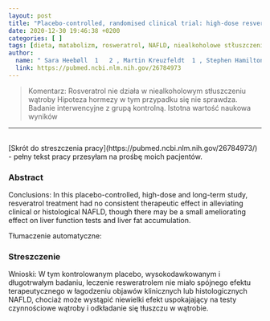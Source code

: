 ```yaml
---
layout: post
title: "Placebo-controlled, randomised clinical trial: high-dose resveratrol treatment for non-alcoholic fatty liver disease"
date: 2020-12-30 19:46:38 +0200
categories: [ ]
tags: [dieta, matabolizm, rosweratrol, NAFLD, niealkoholowe stłuszczenie wątroby]
author:
  name: " Sara Heebøll  1   2 , Martin Kreuzfeldt  1 , Stephen Hamilton-Dutoit  3 , Marianne Kjær Poulsen  4 , Hans Stødkilde-Jørgensen  5 , Holger Jon Møller  2 , Niels Jessen  6   7 , Kasper Thorsen  7 , Ylva Kristina Hellberg  8 , Steen Bønløkke Pedersen  5 , Henning Grønbæk  1"
  link: https://pubmed.ncbi.nlm.nih.gov/26784973
---
```

> Komentarz: Rosveratrol nie działa w niealkoholowym stłuszczeniu wątroby
> Hipoteza hormezy w tym przypadku się nie sprawdza.
> Badanie interwencyjne z grupą kontrolną. Istotna wartość naukowa wyników

<hr>
<br>
[Skrót do streszczenia pracy](https://pubmed.ncbi.nlm.nih.gov/26784973/) - pełny tekst pracy przesyłam na prośbę moich pacjentów.

### Abstract
Conclusions: In this placebo-controlled, high-dose and long-term study, resveratrol treatment had no consistent therapeutic effect in alleviating clinical or histological NAFLD, though there may be a small ameliorating effect on liver function tests and liver fat accumulation.

Tłumaczenie automatyczne:
### Streszczenie
Wnioski: W tym kontrolowanym placebo, wysokodawkowanym i długotrwałym badaniu, leczenie resweratrolem nie miało spójnego efektu terapeutycznego w łagodzeniu objawów klinicznych lub histologicznych NAFLD, chociaż może wystąpić niewielki efekt uspokajający na testy czynnościowe wątroby i odkładanie się tłuszczu w wątrobie.

